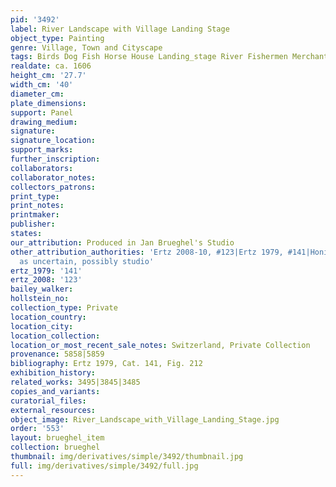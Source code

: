 ```yaml
---
pid: '3492'
label: River Landscape with Village Landing Stage
object_type: Painting
genre: Village, Town and Cityscape
tags: Birds Dog Fish Horse House Landing_stage River Fishermen Merchants Boat Wagon
realdate: ca. 1606
height_cm: '27.7'
width_cm: '40'
diameter_cm: 
plate_dimensions: 
support: Panel
drawing_medium: 
signature: 
signature_location: 
support_marks: 
further_inscription: 
collaborators: 
collaborator_notes: 
collectors_patrons: 
print_type: 
print_notes: 
printmaker: 
publisher: 
states: 
our_attribution: Produced in Jan Brueghel's Studio
other_attribution_authorities: 'Ertz 2008-10, #123|Ertz 1979, #141|Honig database
  as uncertain, possibly studio'
ertz_1979: '141'
ertz_2008: '123'
bailey_walker: 
hollstein_no: 
collection_type: Private
location_country: 
location_city: 
location_collection: 
location_or_most_recent_sale_notes: Switzerland, Private Collection
provenance: 5858|5859
bibliography: Ertz 1979, Cat. 141, Fig. 212
exhibition_history: 
related_works: 3495|3845|3485
copies_and_variants: 
curatorial_files: 
external_resources: 
object_image: River_Landscape_with_Village_Landing_Stage.jpg
order: '553'
layout: brueghel_item
collection: brueghel
thumbnail: img/derivatives/simple/3492/thumbnail.jpg
full: img/derivatives/simple/3492/full.jpg
---
```

